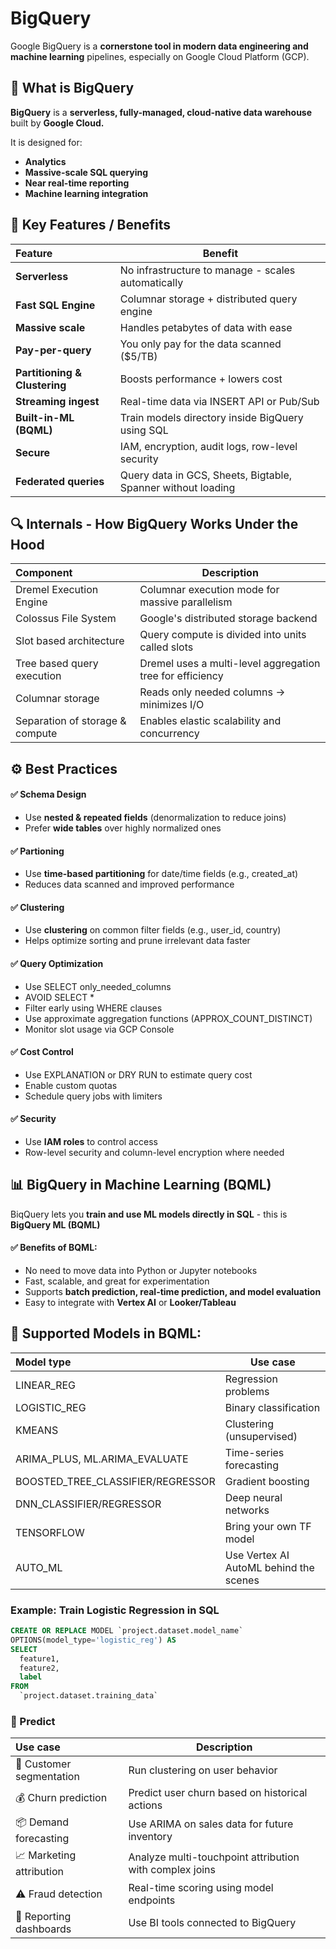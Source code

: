 # BigQuery

Google BigQuery is a **cornerstone tool in modern data engineering and machine learning** pipelines, especially on Google Cloud Platform (GCP).

## 🧠 What is BigQuery

**BigQuery** is a **serverless, fully-managed, cloud-native data warehouse** built by **Google Cloud.**

It is designed for:

- **Analytics**
- **Massive-scale SQL querying**
- **Near real-time reporting**
- **Machine learning integration**

## 🚀 Key Features / Benefits

| Feature                       | Benefit                                                      |
| :---------------------------- | ------------------------------------------------------------ |
| **Serverless**                | No infrastructure to manage - scales automatically           |
| **Fast SQL Engine**           | Columnar storage + distributed query engine                  |
| **Massive scale**             | Handles petabytes of data with ease                          |
| **Pay-per-query**             | You only pay for the data scanned ($5/TB)                    |
| **Partitioning & Clustering** | Boosts performance + lowers cost                             |
| **Streaming ingest**          | Real-time data via INSERT API or Pub/Sub                     |
| **Built-in-ML (BQML)**        | Train models directory inside BigQuery using SQL             |
| **Secure**                    | IAM, encryption, audit logs, row-level security              |
| **Federated queries**         | Query data in GCS, Sheets, Bigtable, Spanner without loading |

## 🔍 Internals - How BigQuery Works Under the Hood

| Component                       | Description                                               |
| :------------------------------ | --------------------------------------------------------- |
| Dremel Execution Engine         | Columnar execution mode for massive parallelism           |
| Colossus File System            | Google's distributed storage backend                      |
| Slot based architecture         | Query compute is divided into units called slots          |
| Tree based query execution      | Dremel uses a multi-level aggregation tree for efficiency |
| Columnar storage                | Reads only needed columns -> minimizes I/O                |
| Separation of storage & compute | Enables elastic scalability and concurrency               |

## ⚙️ Best Practices

#### ✅ Schema Design

- Use **nested & repeated fields** (denormalization to reduce joins)
- Prefer **wide tables** over highly normalized ones

#### ✅ Partioning

- Use **time-based partitioning** for date/time fields (e.g., created_at)
- Reduces data scanned and improved performance

#### ✅ Clustering

- Use **clustering** on common filter fields (e.g., user_id, country)
- Helps optimize sorting and prune irrelevant data faster

#### ✅ Query Optimization

- Use SELECT only_needed_columns
- AVOID SELECT \*
- Filter early using WHERE clauses
- Use approximate aggregation functions (APPROX_COUNT_DISTINCT)
- Monitor slot usage via GCP Console

#### ✅ Cost Control

- Use EXPLANATION or DRY RUN to estimate query cost
- Enable custom quotas
- Schedule query jobs with limiters

#### ✅ Security

- Use **IAM roles** to control access
- Row-level security and column-level encryption where needed

## 📊 BigQuery in Machine Learning (BQML)

BiqQuery lets you **train and use ML models directly in SQL** - this is **BigQuery ML (BQML)**

#### ✅ Benefits of BQML:

- No need to move data into Python or Jupyter notebooks
- Fast, scalable, and great for experimentation
- Supports **batch prediction, real-time prediction, and model evaluation**
- Easy to integrate with **Vertex AI** or **Looker/Tableau**

## 🤖 Supported Models in BQML:

| Model type                        | Use case                               |
| :-------------------------------- | -------------------------------------- |
| LINEAR_REG                        | Regression problems                    |
| LOGISTIC_REG                      | Binary classification                  |
| KMEANS                            | Clustering (unsupervised)              |
| ARIMA_PLUS, ML.ARIMA_EVALUATE     | Time-series forecasting                |
| BOOSTED_TREE_CLASSIFIER/REGRESSOR | Gradient boosting                      |
| DNN_CLASSIFIER/REGRESSOR          | Deep neural networks                   |
| TENSORFLOW                        | Bring your own TF model                |
| AUTO_ML                           | Use Vertex AI AutoML behind the scenes |

### Example: Train Logistic Regression in SQL

```sql
CREATE OR REPLACE MODEL `project.dataset.model_name`
OPTIONS(model_type='logistic_reg') AS
SELECT
  feature1,
  feature2,
  label
FROM
  `project.dataset.training_data`
```

### 🧰 Predict

| Use case                 | Description                                             |
| :----------------------- | ------------------------------------------------------- |
| 🔎 Customer segmentation | Run clustering on user behavior                         |
| 💰 Churn prediction      | Predict user churn based on historical actions          |
| 📦 Demand forecasting    | Use ARIMA on sales data for future inventory            |
| 📈 Marketing attribution | Analyze multi-touchpoint attribution with complex joins |
| ⚠️ Fraud detection       | Real-time scoring using model endpoints                 |
| 📄 Reporting dashboards  | Use BI tools connected to BigQuery                      |

